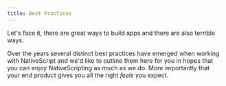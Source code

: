 ```yaml
---
title: Best Practices
---
```


Let's face it, there are great ways to build apps and there are also terrible ways.

Over the years several distinct best practices have emerged when working with NativeScript and we'd like to outline them here for you in hopes that you can enjoy NativeScripting as much as we do. More importantly that your end product gives you all the right *feels* you expect.



